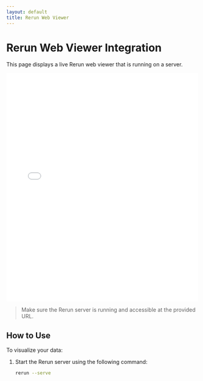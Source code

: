 ```yaml
---
layout: default
title: Rerun Web Viewer
---
```


# Rerun Web Viewer Integration

This page displays a live Rerun web viewer that is running on a server.

<!-- Embed the Rerun viewer using an iframe -->
<iframe src="0.0.0.0:9877" width="100%" height="600" frameborder="0" allowfullscreen></iframe>

> Make sure the Rerun server is running and accessible at the provided URL.

## How to Use

To visualize your data:
1. Start the Rerun server using the following command:
   ```bash
   rerun --serve
